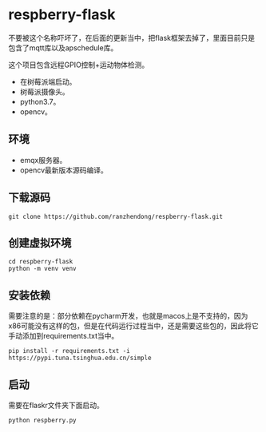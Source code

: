 # respberry-flask

不要被这个名称吓坏了，在后面的更新当中，把flask框架去掉了，里面目前只是包含了mqtt库以及apschedule库。

这个项目包含远程GPIO控制+运动物体检测。

- 在树莓派端启动。
- 树莓派摄像头。
- python3.7。
- opencv。

## 环境

- emqx服务器。
- opencv最新版本源码编译。

## 下载源码

```shell
git clone https://github.com/ranzhendong/respberry-flask.git
```

## 创建虚拟环境

```shell
cd respberry-flask
python -m venv venv
```

## 安装依赖

​		需要注意的是：部分依赖在pycharm开发，也就是macos上是不支持的，因为x86可能没有这样的包，但是在代码运行过程当中，还是需要这些包的，因此将它手动添加到requirements.txt当中。

```shell
pip install -r requirements.txt -i https://pypi.tuna.tsinghua.edu.cn/simple
```

## 启动

需要在flaskr文件夹下面启动。

```shell script
python respberry.py
```

